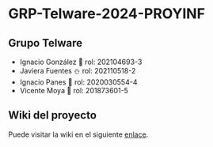 # GRP-Telware-2024-PROYINF

## Grupo Telware

- Ignacio González 👾 rol: 202104693-3
- Javiera Fuentes ⛄ rol: 202110518-2
-  Ignacio Panes 🏀 rol: 2020030554-4
- Vicente Moya 🔰 rol: 201873601-5


## Wiki del proyecto
Puede visitar la wiki en el siguiente [enlace](https://github.com/Choriporg/GRP-Telware-2024-PROYINF/wiki).
